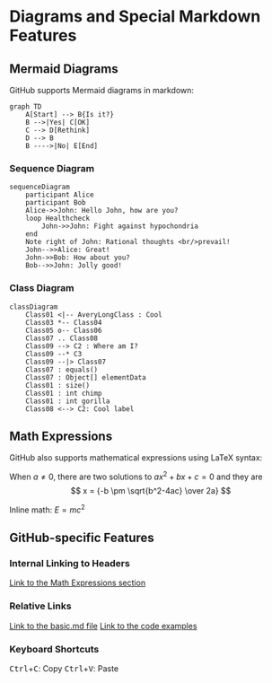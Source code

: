 # Diagrams and Special Markdown Features

## Mermaid Diagrams

GitHub supports Mermaid diagrams in markdown:

```mermaid
graph TD
    A[Start] --> B{Is it?}
    B -->|Yes| C[OK]
    C --> D[Rethink]
    D --> B
    B ---->|No| E[End]
```

### Sequence Diagram

```mermaid
sequenceDiagram
    participant Alice
    participant Bob
    Alice->>John: Hello John, how are you?
    loop Healthcheck
        John->>John: Fight against hypochondria
    end
    Note right of John: Rational thoughts <br/>prevail!
    John-->>Alice: Great!
    John->>Bob: How about you?
    Bob-->>John: Jolly good!
```

### Class Diagram

```mermaid
classDiagram
    Class01 <|-- AveryLongClass : Cool
    Class03 *-- Class04
    Class05 o-- Class06
    Class07 .. Class08
    Class09 --> C2 : Where am I?
    Class09 --* C3
    Class09 --|> Class07
    Class07 : equals()
    Class07 : Object[] elementData
    Class01 : size()
    Class01 : int chimp
    Class01 : int gorilla
    Class08 <--> C2: Cool label
```

## Math Expressions

GitHub also supports mathematical expressions using LaTeX syntax:

When $a \ne 0$, there are two solutions to $ax^2 + bx + c = 0$ and they are
$$ x = {-b \pm \sqrt{b^2-4ac} \over 2a} $$

Inline math: $E=mc^2$

## GitHub-specific Features

### Internal Linking to Headers

[Link to the Math Expressions section](#math-expressions)

### Relative Links

[Link to the basic.md file](basic.md)
[Link to the code examples](code-and-links.md#code)

### Keyboard Shortcuts

<kbd>Ctrl</kbd>+<kbd>C</kbd>: Copy
<kbd>Ctrl</kbd>+<kbd>V</kbd>: Paste